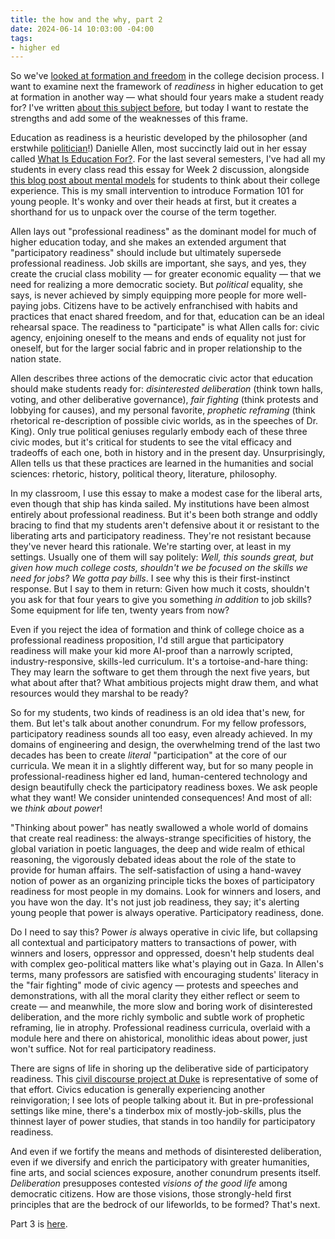 ```yaml
---
title: the how and the why, part 2
date: 2024-06-14 10:03:00 -04:00
tags:
- higher ed
---
```


So we've [looked at formation and freedom](https://sarahendren.com/2024/06/10/the-how-and-the-why/) in the college decision process. I want to examine next the framework of *readiness* in higher education to get at formation in another way — what should four years make a student ready for? I've written [about this subject before](https://sarahendren.substack.com/p/a-classroom-is-for-readiness), but today I want to restate the strengths and add some of the weaknesses of this frame.

Education as readiness is a heuristic developed by the philosopher (and erstwhile [politician](https://partnersindemocracy.us/)!) Danielle Allen, most succinctly laid out in her essay called [What Is Education For?](https://www.bostonreview.net/forum/danielle-allen-what-is-education-for/). For the last several semesters, I've had all my students in every class read this essay for Week 2 discussion, alongside [this blog post about mental models](https://www.therealworldofcollege.com/blog/taking-advantage-of-college-before-its-too-late) for students to think about their college experience. This is my small intervention to introduce Formation 101 for young people. It's wonky and over their heads at first, but it creates a shorthand for us to unpack over the course of the term together. 

Allen lays out "professional readiness" as the dominant model for much of higher education today, and she makes an extended argument that "participatory readiness" should include but ultimately supersede professional readiness. Job skills are important, she says, and yes, they create the crucial class mobility — for greater economic equality — that we need for realizing a more democratic society. But *political* equality, she says, is never achieved by simply equipping more people for more well-paying jobs. Citizens have to be actively enfranchised with habits and practices that enact shared freedom, and for that, education can be an ideal rehearsal space. The readiness to "participate" is what Allen calls for: civic agency, enjoining oneself to the means and ends of equality not just for oneself, but for the larger social fabric and in proper relationship to the nation state.

Allen describes three actions of the democratic civic actor that education should make students ready for: *disinterested deliberation* (think town halls, voting, and other deliberative governance), *fair fighting* (think protests and lobbying for causes), and my personal favorite, *prophetic reframing* (think rhetorical re-description of possible civic worlds, as in the speeches of Dr. King). Only true political geniuses regularly embody each of these three civic modes, but it's critical for students to see the vital efficacy and tradeoffs of each one, both in history and in the present day. Unsurprisingly, Allen tells us that these practices are learned in the humanities and social sciences: rhetoric, history, political theory, literature, philosophy.

In my classroom, I use this essay to make a modest case for the liberal arts, even though that ship has kinda sailed. My institutions have been almost entirely about professional readiness. But it's been both strange and oddly bracing to find that my students aren't defensive about it or resistant to the liberating arts and participatory readiness. They're not resistant because they've never heard this rationale. We're starting over, at least in my settings. Usually one of them will say politely: *Well, this sounds great, but given how much college costs, shouldn't we be focused on the skills we need for jobs? We gotta pay bills*. I see why this is their first-instinct response. But I say to them in return: Given how much it costs, shouldn't you ask for that four years to give you something *in addition* to job skills? Some equipment for life ten, twenty years from now?

Even if you reject the idea of formation and think of college choice as a professional readiness proposition, I'd still argue that participatory readiness will make your kid more AI-proof than a narrowly scripted, industry-responsive, skills-led curriculum. It's a tortoise-and-hare thing: They may learn the software to get them through the next five years, but what about after that? What ambitious projects might draw them, and what resources would they marshal to be ready? 

So for my students, two kinds of readiness is an old idea that's new, for them. But let's talk about another conundrum. For my fellow professors, participatory readiness sounds all too easy, even already achieved. In my domains of engineering and design, the overwhelming trend of the last two decades has been to create *literal* "participation" at the core of our curricula. We mean it in a slightly different way, but for so many people in professional-readiness higher ed land, human-centered technology and design beautifully check the participatory readiness boxes. We ask people what they want! We consider unintended consequences! And most of all: we *think about power*! 

"Thinking about power" has neatly swallowed a whole world of domains that create real readiness: the always-strange specificities of history, the global variation in poetic languages, the deep and wide realm of ethical reasoning, the vigorously debated ideas about the role of the state to provide for human affairs. The self-satisfaction of using a hand-wavey notion of power as an organizing principle ticks the boxes of participatory readiness for most people in my domains. Look for winners and losers, and you have won the day. It's not just job readiness, they say; it's alerting young people that power is always operative. Participatory readiness, done.

Do I need to say this? Power *is* always operative in civic life, but collapsing all contextual and participatory matters to transactions of power, with winners and losers, oppressor and oppressed, doesn't help students deal with complex geo-political matters like what's playing out in Gaza. In Allen's terms, many professors are satisfied with encouraging students' literacy in the "fair fighting" mode of civic agency — protests and speeches and demonstrations, with all the moral clarity they either reflect or seem to create — and meanwhile, the more slow and boring work of disinterested deliberation, and the more richly symbolic and subtle work of prophetic reframing, lie in atrophy. Professional readiness curricula, overlaid with a module here and there on ahistorical, monolithic ideas about power, just won't suffice. Not for real participatory readiness.

There are signs of life in shoring up the deliberative side of participatory readiness. This [civil discourse project at Duke](https://civildiscourse.duke.edu/) is representative of some of that effort. Civics education is generally experiencing another reinvigoration; I see lots of people talking about it. But in pre-professional settings like mine, there's a tinderbox mix of mostly-job-skills, plus the thinnest layer of power studies, that stands in too handily for participatory readiness.

And even if we fortify the means and methods of disinterested deliberation, even if we diversify and enrich the participatory with greater humanities, fine arts, and social sciences exposure, another conundrum presents itself. *Deliberation* presupposes contested *visions of the good life* among democratic citizens. How are those visions, those strongly-held first principles that are the bedrock of our lifeworlds, to be formed? That's next.

Part 3 is [here](https://sarahendren.com/2024/06/21/the-how-and-the-why-part-3/).



